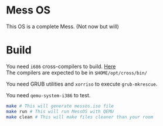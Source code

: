 # Mess OS

This OS is a complete Mess. (Not now but will)

# Build

You need `i686` cross-compilers to build. [Here](https://wiki.osdev.org/GCC_Cross-Compiler)  
The compilers are expected to be in `$HOME/opt/cross/bin/`

You need GRUB utilities and `xorriso` to execute `grub-mkrescue`.

You need `qemu-system-i386` to test.

```sh
make # This will generate messos.iso file
make run # This will run MessOS with QEMU
make clean # This will make files cleaner than your room
```